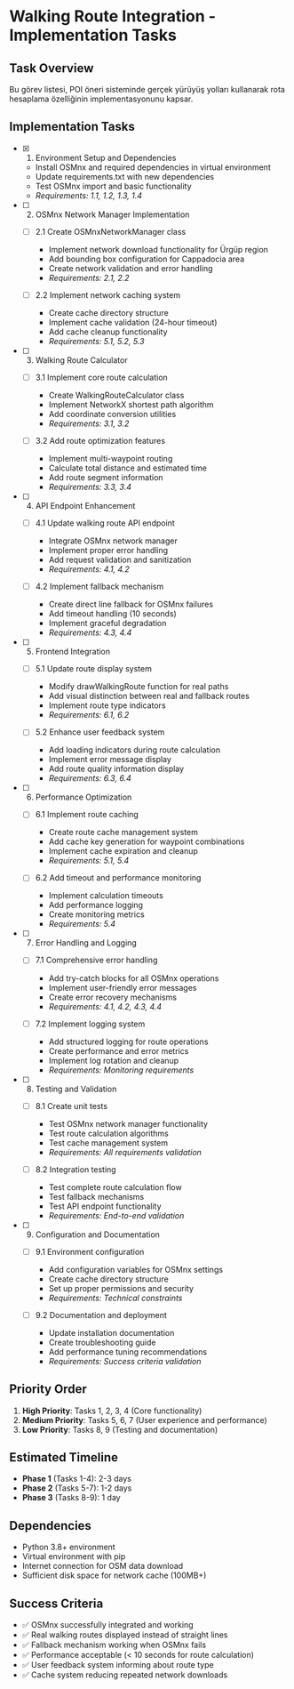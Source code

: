 # Walking Route Integration - Implementation Tasks

## Task Overview

Bu görev listesi, POI öneri sisteminde gerçek yürüyüş yolları kullanarak rota hesaplama özelliğinin implementasyonunu kapsar.

## Implementation Tasks

- [x] 1. Environment Setup and Dependencies
  - Install OSMnx and required dependencies in virtual environment
  - Update requirements.txt with new dependencies
  - Test OSMnx import and basic functionality
  - _Requirements: 1.1, 1.2, 1.3, 1.4_

- [ ] 2. OSMnx Network Manager Implementation
  - [ ] 2.1 Create OSMnxNetworkManager class
    - Implement network download functionality for Ürgüp region
    - Add bounding box configuration for Cappadocia area
    - Create network validation and error handling
    - _Requirements: 2.1, 2.2_

  - [ ] 2.2 Implement network caching system
    - Create cache directory structure
    - Implement cache validation (24-hour timeout)
    - Add cache cleanup functionality
    - _Requirements: 5.1, 5.2, 5.3_

- [ ] 3. Walking Route Calculator
  - [ ] 3.1 Implement core route calculation
    - Create WalkingRouteCalculator class
    - Implement NetworkX shortest path algorithm
    - Add coordinate conversion utilities
    - _Requirements: 3.1, 3.2_

  - [ ] 3.2 Add route optimization features
    - Implement multi-waypoint routing
    - Calculate total distance and estimated time
    - Add route segment information
    - _Requirements: 3.3, 3.4_

- [ ] 4. API Endpoint Enhancement
  - [ ] 4.1 Update walking route API endpoint
    - Integrate OSMnx network manager
    - Implement proper error handling
    - Add request validation and sanitization
    - _Requirements: 4.1, 4.2_

  - [ ] 4.2 Implement fallback mechanism
    - Create direct line fallback for OSMnx failures
    - Add timeout handling (10 seconds)
    - Implement graceful degradation
    - _Requirements: 4.3, 4.4_

- [ ] 5. Frontend Integration
  - [ ] 5.1 Update route display system
    - Modify drawWalkingRoute function for real paths
    - Add visual distinction between real and fallback routes
    - Implement route type indicators
    - _Requirements: 6.1, 6.2_

  - [ ] 5.2 Enhance user feedback system
    - Add loading indicators during route calculation
    - Implement error message display
    - Add route quality information display
    - _Requirements: 6.3, 6.4_

- [ ] 6. Performance Optimization
  - [ ] 6.1 Implement route caching
    - Create route cache management system
    - Add cache key generation for waypoint combinations
    - Implement cache expiration and cleanup
    - _Requirements: 5.1, 5.4_

  - [ ] 6.2 Add timeout and performance monitoring
    - Implement calculation timeouts
    - Add performance logging
    - Create monitoring metrics
    - _Requirements: 5.4_

- [ ] 7. Error Handling and Logging
  - [ ] 7.1 Comprehensive error handling
    - Add try-catch blocks for all OSMnx operations
    - Implement user-friendly error messages
    - Create error recovery mechanisms
    - _Requirements: 4.1, 4.2, 4.3, 4.4_

  - [ ] 7.2 Implement logging system
    - Add structured logging for route operations
    - Create performance and error metrics
    - Implement log rotation and cleanup
    - _Requirements: Monitoring requirements_

- [ ] 8. Testing and Validation
  - [ ] 8.1 Create unit tests
    - Test OSMnx network manager functionality
    - Test route calculation algorithms
    - Test cache management system
    - _Requirements: All requirements validation_

  - [ ] 8.2 Integration testing
    - Test complete route calculation flow
    - Test fallback mechanisms
    - Test API endpoint functionality
    - _Requirements: End-to-end validation_

- [ ] 9. Configuration and Documentation
  - [ ] 9.1 Environment configuration
    - Add configuration variables for OSMnx settings
    - Create cache directory structure
    - Set up proper permissions and security
    - _Requirements: Technical constraints_

  - [ ] 9.2 Documentation and deployment
    - Update installation documentation
    - Create troubleshooting guide
    - Add performance tuning recommendations
    - _Requirements: Success criteria validation_

## Priority Order

1. **High Priority**: Tasks 1, 2, 3, 4 (Core functionality)
2. **Medium Priority**: Tasks 5, 6, 7 (User experience and performance)
3. **Low Priority**: Tasks 8, 9 (Testing and documentation)

## Estimated Timeline

- **Phase 1** (Tasks 1-4): 2-3 days
- **Phase 2** (Tasks 5-7): 1-2 days  
- **Phase 3** (Tasks 8-9): 1 day

## Dependencies

- Python 3.8+ environment
- Virtual environment with pip
- Internet connection for OSM data download
- Sufficient disk space for network cache (100MB+)

## Success Criteria

- ✅ OSMnx successfully integrated and working
- ✅ Real walking routes displayed instead of straight lines
- ✅ Fallback mechanism working when OSMnx fails
- ✅ Performance acceptable (< 10 seconds for route calculation)
- ✅ User feedback system informing about route type
- ✅ Cache system reducing repeated network downloads